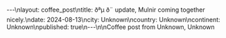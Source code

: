 ---\nlayout: coffee_post\ntitle: ðªµ ð¨ update, Mulnir coming together nicely.\ndate: 2024-08-13\ncity: Unknown\ncountry: Unknown\ncontinent: Unknown\npublished: true\n---\n\nCoffee post from Unknown, Unknown